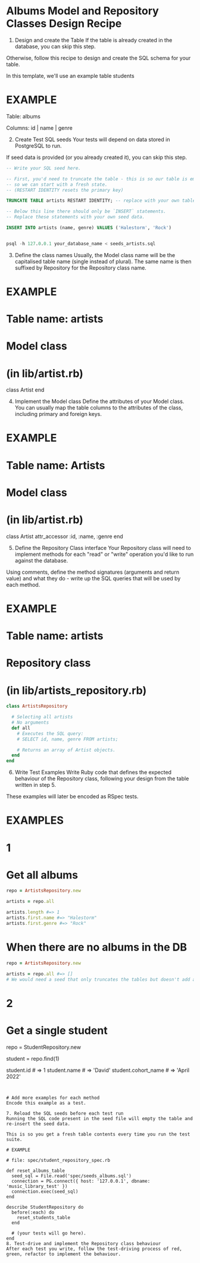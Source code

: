 # Albums Model and Repository Classes Design Recipe

1. Design and create the Table
If the table is already created in the database, you can skip this step.

Otherwise, follow this recipe to design and create the SQL schema for your table.

In this template, we'll use an example table students

# EXAMPLE

Table: albums

Columns:
id | name | genre

2. Create Test SQL seeds
Your tests will depend on data stored in PostgreSQL to run.

If seed data is provided (or you already created it), you can skip this step.
```sql
-- Write your SQL seed here. 

-- First, you'd need to truncate the table - this is so our table is emptied between each test run,
-- so we can start with a fresh state.
-- (RESTART IDENTITY resets the primary key)

TRUNCATE TABLE artists RESTART IDENTITY; -- replace with your own table name.

-- Below this line there should only be `INSERT` statements.
-- Replace these statements with your own seed data.

INSERT INTO artists (name, genre) VALUES ('Halestorm', 'Rock')


psql -h 127.0.0.1 your_database_name < seeds_artists.sql
```

3. Define the class names
Usually, the Model class name will be the capitalised table name (single instead of plural). The same name is then suffixed by Repository for the Repository class name.

# EXAMPLE
# Table name: artists

# Model class
# (in lib/artist.rb)
class Artist
end



4. Implement the Model class
Define the attributes of your Model class. You can usually map the table columns to the attributes of the class, including primary and foreign keys.

# EXAMPLE
# Table name: Artists

# Model class
# (in lib/artist.rb)

class Artist
  attr_accessor :id, :name, :genre
end


5. Define the Repository Class interface
Your Repository class will need to implement methods for each "read" or "write" operation you'd like to run against the database.

Using comments, define the method signatures (arguments and return value) and what they do - write up the SQL queries that will be used by each method.

# EXAMPLE
# Table name: artists

# Repository class
# (in lib/artists_repository.rb)
```ruby
class ArtistsRepository

  # Selecting all artists
  # No arguments
  def all
    # Executes the SQL query:
    # SELECT id, name, genre FROM artists;

    # Returns an array of Artist objects.
  end
end
```

6. Write Test Examples
Write Ruby code that defines the expected behaviour of the Repository class, following your design from the table written in step 5.

These examples will later be encoded as RSpec tests.

# EXAMPLES

# 1
# Get all albums
```ruby
repo = ArtistsRepository.new

artists = repo.all

artists.length #=> 1
artists.first.name #=> "Halestorm"
artists.first.genre #=> "Rock"
```

# When there are no albums in the DB
```ruby
repo = ArtistsRepository.new

artists = repo.all #=> []
# We would need a seed that only truncates the tables but doesn't add any data.
```


# 2
# Get a single student

repo = StudentRepository.new

student = repo.find(1)

student.id # =>  1
student.name # =>  'David'
student.cohort_name # =>  'April 2022'
```


# Add more examples for each method
Encode this example as a test.

7. Reload the SQL seeds before each test run
Running the SQL code present in the seed file will empty the table and re-insert the seed data.

This is so you get a fresh table contents every time you run the test suite.

# EXAMPLE

# file: spec/student_repository_spec.rb

def reset_albums_table
  seed_sql = File.read('spec/seeds_albums.sql')
  connection = PG.connect({ host: '127.0.0.1', dbname: 'music_library_test' })
  connection.exec(seed_sql)
end

describe StudentRepository do
  before(:each) do 
    reset_students_table
  end

  # (your tests will go here).
end
8. Test-drive and implement the Repository class behaviour
After each test you write, follow the test-driving process of red, green, refactor to implement the behaviour.

